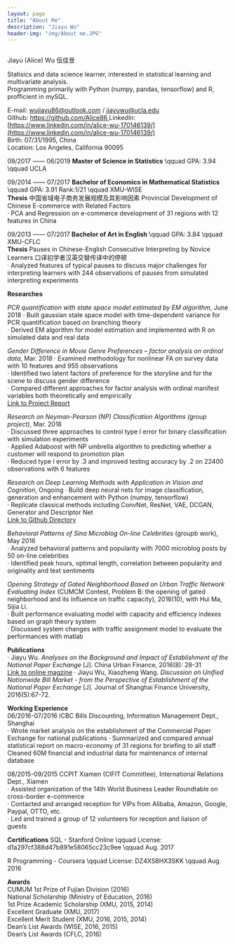 ```yaml
---
layout: page
title: "About Me"
description: "Jiayu Wu"
header-img: "img/About me.JPG"
---
```


<center>
    <p><img src="" align="center"></p>
</center>

Jiayu (Alice) Wu 伍佳昱

Statisics and data science learner, interested in statistical learning and multivariate analysis.               
Programming primarily with Python (numpy, pandas, tensorflow) and R, profficient in mySQL.

E-mail: wujiayu86@outlook.com / jiayuwu@ucla.edu     
Github: [https://github.com/Alice86 ](https://github.com/Alice86 )
LinkedIn: [https://www.linkedin.com/in/alice-wu-170146139/](https://www.linkedin.com/in/alice-wu-170146139/)            
Birth: 07/31/1995, China          
Location: Los Angeles, California 90095      

09/2017 —— 06/2019    **Master of Science in Statistics** \qquad  GPA: 3.94  \qquad    UCLA  

09/2014 —— 07/2017    **Bachelor of Economics in Mathematical Statistics**   \qquad GPA: 3.91 Rank:1/21  \qquad  XMU-WISE  
**Thesis** 中国省域电子商务发展规模及其影响因素 Provincial Development of Chinese E-commerce
with Related Factors       
· PCA and Regression on e-commerce development of 31 regions with 12 features in China


09/2013 —— 07/2017    **Bachelor of Art in English**   \qquad GPA: 3.84     \qquad     XMU-CFLC   
**Thesis** Pauses in Chinese-English Consecutive Interpreting by Novice Learners 口译初学者汉英交替传译中的停顿        
· Analyzed features of typical pauses to discuss major challenges for interpreting learners with 244 observations of pauses from simulated interpreting experiments


**Researches**

*PCR quantification with state space model estimated by EM algorithm*, June 2018
· Built gaussian state space model with time-dependent variance for PCR quantification based on branching theory         
· Derived EM algorithm for model estimation and implemented with R on simulated data and real data         

*Gender Difference in Movie Genre Preferences – factor analysis on ordinal data*, Mar. 2018
· Examined methodology for nonlinear FA on survey data with 10 features and 955 observations       
· Identified two latent factors of preference for the storyline and for the scene to discuss gender difference       
· Compared different approaches for factor analysis with ordinal manifest variables both theoretically and empirically            
[Link to Project Report](https://github.com/Alice86/Multivariate_Analysis/blob/master/Gender%20Difference%20in%20Movie%20Genre%20Preferences%20Factor%20Analysis%20on%20Ordinal%20Data%20-%2003:2018.pdf)

*Research on Neyman-Pearson (NP) Classification Algorithms (group project)*, Mar. 2018       
· Discussed three approaches to control type I error for binary classification with simulation experiments       
· Applied Adaboost with NP umbrella algorithm to predicting whether a customer will respond to promotion plan       
· Reduced type I error by .3 and improved testing accuracy by .2 on 22400 observations with 6 features        

*Research on Deep Learning Methods with Application in Vision and Cognition*, Ongoing
· Build deep neural nets for image classification, generation and enhancement with Python (numpy, tensorflow)     
· Replicate classical methods including ConvNet, ResNet, VAE, DCGAN, Generator and Descriptor Net     
[Link to Github Directory](https://github.com/Alice86/232-Intro_to_CV)

*Behavioral Patterns of Sina Microblog On-line Celebrities* (groupb work), May 2016       
· Analyzed behavioral patterns and popularity with 7000 microblog posts by 50 on-line celebrities       
· Identified peak hours, optimal length, correlation between popularity and originality and text sentiments       

*Opening Strategy of Gated Neighborhood Based on Urban Traffic Network Evaluating Index* (CUMCM Contest, Problem B: the opening of gated neighborhood and its influence on traffic capacity), 2016(10), with Hui Ma, Sijia Li.            
· Built performance evaluating model with capacity and efficiency indexes based on graph theory system        
· Discussed system changes with traffic assignment model to evaluate the performances with matlab 


**Publications**    
· Jiayu Wu. *Analyses on the Background and Impact of Establishment of the National Paper Exchange* [J]. China Urban Finance, 2016(8): 28-31  
[Link to online magzine](http://mall.cnki.net/magazine/Article/ZCSJ201608019.htm)
· Jiayu Wu, Xiaozheng Wang. *Discussion on Unified Nationwide Bill Market - from the Perspective of Establishment of the National Paper Exchange* [J]. Journal of Shanghai Finance University, 2016(5):67-72.  


**Working Experience**        
06/2016-07/2016   ICBC Bills Discounting, Information Management Dept., Shanghai  
· Wrote market analysis on the establishment of the Commercial Paper Exchange for national publications 
· Summarized and compared annual statistical report on macro-economy of 31 regions for briefing to all staff
· Cleaned 60M financial and industrial data for maintenance of internal database

08/2015-09/2015   CCPIT Xiamen (CIFIT Committee), International Relations Dept., Xiamen  
· Assisted organization of the 14th World Business Leader Roundtable on cross-border e-commerce     
· Contacted and arranged reception for VIPs from Alibaba, Amazon, Google, Paypal, OTTO, etc.       
· Led and trained a group of 12 volunteers for reception and liaison of guests     

**Certifications**
SQL - Stanford Online \qquad			License: d1a297cf388d47b891e58065cc23c9ee		\qquad	 	 Aug. 2017 

R Programming - Coursera \qquad			License: DZ4XS8HX3SKK			\qquad	 Aug. 2016 

**Awards**  
CUMUM 1st Prize of Fujian Division (2016)    
National Scholarship (Ministry of Education, 2016)   
1st Prize Academic Scholarship (XMU, 2015, 2014)   
Excellent Graduate (XMU, 2017)       
Excellent Merit Student (XMU, 2016, 2015, 2014)        
Dean’s List Awards (WISE, 2016, 2015)    
Dean’s List Awards (CFLC, 2016)    

